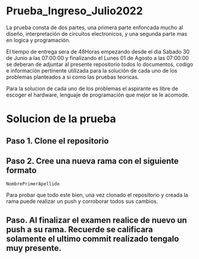 # Prueba_Ingreso_Julio2022


La prueba consta de dos partes, una primera parte enfoncada mucho al diseño, interpretación de circuitos electronicos, y una segunda parte mas en logica y programación.

El tiempo de entrega sera de 48Horas empezando desde el dia Sabado 30 de Junio a las 07:00:00 y finalizando el Lunes 01 de Agosto a las 07:00:00 se deberan de adjuntar al presente repositorio todos lo documentos, codigo e información pertinente utilizada para la solución de cada uno de los problemas planteados a si como las pruebas teoricas.

Para la solucion de cada uno de los problemas el aspirante es libre de escoger el hardware, lenguaje de programación que mejor se le acomode.

# Solucion de la prueba
## Paso 1. Clone el repositorio
## Paso 2. Cree una nueva rama con el siguiente formato
    NombrePrimerApellido
  Para probar que todo este bien, una vez clonado el repositorio y creada la rama puede realizar un push y corroborar todos sus cambios.
  
## Paso. Al finalizar el examen realice de nuevo un push a su rama. Recuerde se calificara solamente el ultimo commit realizado tengalo muy presente.
